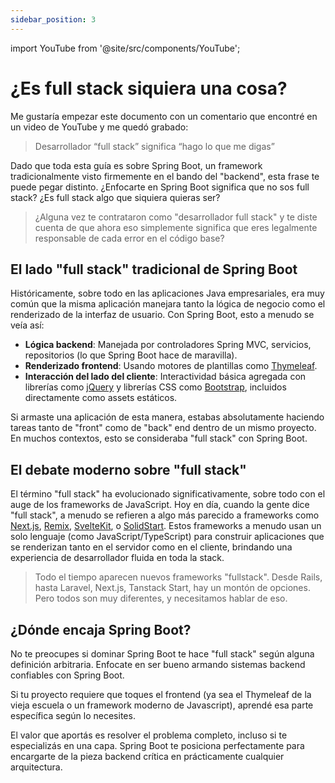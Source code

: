```yaml
---
sidebar_position: 3
---
```


import YouTube from '@site/src/components/YouTube';

# ¿Es full stack siquiera una cosa?

Me gustaría empezar este documento con un comentario que encontré en un video de YouTube y me quedó grabado:

> Desarrollador “full stack” significa “hago lo que me digas”

Dado que toda esta guía es sobre Spring Boot, un framework tradicionalmente visto firmemente en el bando del "backend", esta frase te puede pegar distinto. ¿Enfocarte en Spring Boot significa que no sos full stack? ¿Es full stack algo que siquiera quieras ser?

> ¿Alguna vez te contrataron como "desarrollador full stack" y te diste cuenta de que ahora eso simplemente significa que eres legalmente responsable de cada error en el código base?

<YouTube id="If90OuYRYeY" />

## El lado "full stack" tradicional de Spring Boot

Históricamente, sobre todo en las aplicaciones Java empresariales, era muy común que la misma aplicación manejara tanto la lógica de negocio como el renderizado de la interfaz de usuario. Con Spring Boot, esto a menudo se veía así:

* **Lógica backend**: Manejada por controladores Spring MVC, servicios, repositorios (lo que Spring Boot hace de maravilla).
* **Renderizado frontend**: Usando motores de plantillas como [Thymeleaf](https://www.thymeleaf.org/).
* **Interacción del lado del cliente**: Interactividad básica agregada con librerías como [jQuery](https://jquery.com/) y librerías CSS como [Bootstrap](https://getbootstrap.com/), incluidos directamente como assets estáticos.

Si armaste una aplicación de esta manera, estabas absolutamente haciendo tareas tanto de "front" como de "back" end dentro de un mismo proyecto. En muchos contextos, esto se consideraba "full stack" con Spring Boot.

## El debate moderno sobre "full stack"

El término "full stack" ha evolucionado significativamente, sobre todo con el auge de los frameworks de JavaScript. Hoy en día, cuando la gente dice "full stack", a menudo se refieren a algo más parecido a frameworks como [Next.js](https://nextjs.org/), [Remix](https://remix.run/), [SvelteKit](https://svelte.dev/tutorial/kit/introducing-sveltekit), o [SolidStart](https://start.solidjs.com/). Estos frameworks a menudo usan un solo lenguaje (como JavaScript/TypeScript) para construir aplicaciones que se renderizan tanto en el servidor como en el cliente, brindando una experiencia de desarrollador fluida en toda la stack.

> Todo el tiempo aparecen nuevos frameworks "fullstack". Desde Rails, hasta Laravel, Next.js, Tanstack Start, hay un montón de opciones. Pero todos son muy diferentes, y necesitamos hablar de eso.

<YouTube id="eBy6LJvv8B0" />

## ¿Dónde encaja Spring Boot?

No te preocupes si dominar Spring Boot te hace "full stack" según alguna definición arbitraria. Enfocate en ser bueno armando sistemas backend confiables con Spring Boot.

Si tu proyecto requiere que toques el frontend (ya sea el Thymeleaf de la vieja escuela o un framework moderno de Javascript), aprendé esa parte específica según lo necesites.

El valor que aportás es resolver el problema completo, incluso si te especializás en una capa. Spring Boot te posiciona perfectamente para encargarte de la pieza backend crítica en prácticamente cualquier arquitectura.